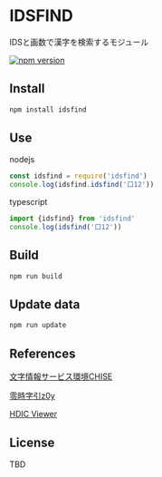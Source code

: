 
# IDSFIND
IDSと画数で漢字を検索するモジュール

[![npm version](https://badge.fury.io/js/idsfind.svg)](https://badge.fury.io/js/idsfind)

## Install
```bash
npm install idsfind
```

## Use
nodejs
```js
const idsfind = require('idsfind')
console.log(idsfind.idsfind('口12'))
```

typescript
```js
import {idsfind} from 'idsfind'
console.log(idsfind('口12'))
```

## Build
```bash
npm run build
```

## Update data
```bash
npm run update
```

## References
[文字情報サービス環境CHISE](https://www.chise.org/index.ja.html)

[零時字引z0y](https://github.com/g0v/z0y)

[HDIC Viewer](https://hdic2.let.hokudai.ac.jp)

## License
TBD
